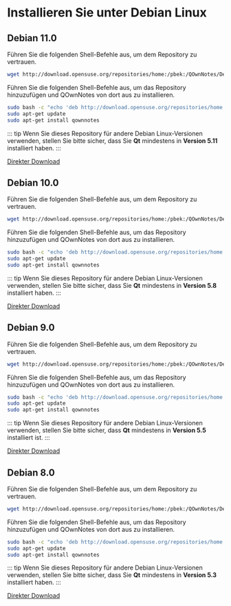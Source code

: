 # Installieren Sie unter Debian Linux

## Debian 11.0

Führen Sie die folgenden Shell-Befehle aus, um dem Repository zu vertrauen.

```bash
wget http://download.opensuse.org/repositories/home:/pbek:/QOwnNotes/Debian_11/Release.key -O - | sudo apt-key add -
```

Führen Sie die folgenden Shell-Befehle aus, um das Repository hinzuzufügen und QOwnNotes von dort aus zu installieren.

```bash
sudo bash -c "echo 'deb http://download.opensuse.org/repositories/home:/pbek:/QOwnNotes/Debian_11/ /' >> /etc/apt/sources.list.d/qownnotes.list"
sudo apt-get update
sudo apt-get install qownnotes
```

::: tip
Wenn Sie dieses Repository für andere Debian Linux-Versionen verwenden, stellen Sie bitte sicher, dass Sie **Qt** mindestens in **Version 5.11** installiert haben.
:::

[Direkter Download](https://download.opensuse.org/repositories/home:/pbek:/QOwnNotes/Debian_11)

## Debian 10.0

Führen Sie die folgenden Shell-Befehle aus, um dem Repository zu vertrauen.

```bash
wget http://download.opensuse.org/repositories/home:/pbek:/QOwnNotes/Debian_10/Release.key -O - | sudo apt-key add -
```

Führen Sie die folgenden Shell-Befehle aus, um das Repository hinzuzufügen und QOwnNotes von dort aus zu installieren.

```bash
sudo bash -c "echo 'deb http://download.opensuse.org/repositories/home:/pbek:/QOwnNotes/Debian_10/ /' >> /etc/apt/sources.list.d/qownnotes.list"
sudo apt-get update
sudo apt-get install qownnotes
```

::: tip
Wenn Sie dieses Repository für andere Debian Linux-Versionen verwenden, stellen Sie bitte sicher, dass Sie **Qt** mindestens in **Version 5.8** installiert haben.
:::

[Direkter Download](https://download.opensuse.org/repositories/home:/pbek:/QOwnNotes/Debian_10)

## Debian 9.0

Führen Sie die folgenden Shell-Befehle aus, um dem Repository zu vertrauen.

```bash
wget http://download.opensuse.org/repositories/home:/pbek:/QOwnNotes/Debian_9.0/Release.key -O - | sudo apt-key add -
```

Führen Sie die folgenden Shell-Befehle aus, um das Repository hinzuzufügen und QOwnNotes von dort aus zu installieren.

```bash
sudo bash -c "echo 'deb http://download.opensuse.org/repositories/home:/pbek:/QOwnNotes/Debian_9.0/ /' >> /etc/apt/sources.list.d/qownnotes.list"
sudo apt-get update
sudo apt-get install qownnotes
```

::: tip
Wenn Sie dieses Repository für andere Debian Linux-Versionen verwenden, stellen Sie bitte sicher, dass **Qt** mindestens in **Version 5.5** installiert ist.
:::

[Direkter Download](https://download.opensuse.org/repositories/home:/pbek:/QOwnNotes/Debian_9.0)

## Debian 8.0

Führen Sie die folgenden Shell-Befehle aus, um dem Repository zu vertrauen.

```bash
wget http://download.opensuse.org/repositories/home:/pbek:/QOwnNotes/Debian_8.0/Release.key -O - | sudo apt-key add -
```

Führen Sie die folgenden Shell-Befehle aus, um das Repository hinzuzufügen und QOwnNotes von dort aus zu installieren.

```bash
sudo bash -c "echo 'deb http://download.opensuse.org/repositories/home:/pbek:/QOwnNotes/Debian_8.0/ /' >> /etc/apt/sources.list.d/qownnotes.list"
sudo apt-get update
sudo apt-get install qownnotes
```

::: tip
Wenn Sie dieses Repository für andere Debian Linux-Versionen verwenden, stellen Sie bitte sicher, dass Sie **Qt** mindestens in **Version 5.3** installiert haben.
:::

[Direkter Download](https://download.opensuse.org/repositories/home:/pbek:/QOwnNotes/Debian_8.0)
